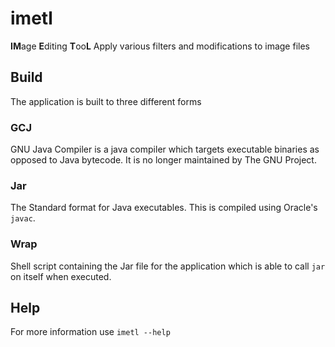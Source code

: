 # imetl
**IM**age **E**diting **T**oo**L**
Apply various filters and modifications to image files

## Build
The application is built to three different forms

### GCJ
GNU Java Compiler is a java compiler which targets executable binaries as opposed to Java bytecode. It is no longer maintained by The GNU Project.

### Jar
The Standard format for Java executables. This is compiled using Oracle's `javac`.

### Wrap
Shell script containing the Jar file for the application which is able to call `jar` on itself when executed.


## Help
For more information use `imetl --help`
